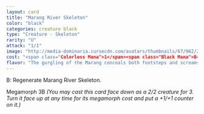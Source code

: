 ```yaml
---
layout: card
title: "Marang River Skeleton"
color: "black"
categories: creature black
type: "Creature - Skeleton"
rarity: "U"
attack: "1/1"
image: "http://media-dominaria.cursecdn.com/avatars/thumbnails/67/962/200/283/635610608601130298.png"
cost: "<span class="Colorless Mana">1</span><span class="Black Mana">B</span>"
flavor: "The gurgling of the Marang conceals both footsteps and screams"
---
```


<span class="tip mana-icon mana-black" title="1 Black Mana">B</span>: Regenerate Marang River Skeleton.

Megamorph <span class="tip mana-icon mana-colorless-03" title="3 Colorless Mana">3</span><span class="tip mana-icon mana-black" title="1 Black Mana">B</span> <em>(You may cast this card face down as a 2/2 creature for <span class="tip mana-icon mana-colorless-03" title="3 Colorless Mana">3</span>. Turn it face up at any time for its megamorph cost and put a +1/+1 counter on it.)</em>

